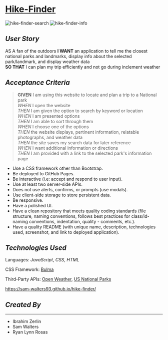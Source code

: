 # [Hike-Finder](https://sam-walters93.github.io/hike-finder/)

![hike-finder-search](https://user-images.githubusercontent.com/68794066/113057887-32886c00-9173-11eb-8f8d-5e63b52ca656.PNG)
![hike-finder-info](https://user-images.githubusercontent.com/68794066/113057893-33b99900-9173-11eb-88e8-8f5c440fca1b.PNG)

## *User Story*

AS A fan of the outdoors 
**I WANT** an application to tell me the closest national parks and landmarks, display info about the selected park/landmark, and display weather data\
**SO THAT** I can plan my trip efficiently and not go during inclement weather

## *Acceptance Criteria*

> **GIVEN** I am using this website to locate and plan a trip to a National park\
*WHEN* I open the website\
*THEN* I am given the option to search by keyword or location\
*WHEN* I am presented options\
*THEN* I am able to sort through them\
*WHEN* I choose one of the options\
*THEN* the website displays, pertinent information, relatable photographs, and weather data\
*THEN* the site saves my search data for later reference\
*WHEN* I want additional information or directions\
*THEN* I am provided with a link to the selected park's information page

- Use a CSS framework other than Bootstrap.
- Be deployed to GitHub Pages.
- Be interactive (i.e: accept and respond to user input).
- Use at least two server-side APIs.
- Does not use alerts, confirms, or prompts (use modals).
- Use client-side storage to store persistent data.
- Be responsive.
- Have a polished UI.
- Have a clean repository that meets quality coding standards (file structure, naming conventions, follows best practices for class/id-naming conventions, indentation, quality - comments, etc.).
- Have a quality README (with unique name, description, technologies used, screenshot, and link to deployed application).

## *Technologies Used*

Languages: *JavaScript*, *CSS*, *HTML*

CSS Framework: [Bulma](https://bulma.io/)

Third-Party APIs: [Open Weather](https://openweathermap.org/api), [US National Parks](https://www.nps.gov/subjects/developer/api-documentation.htm#/parks/getPark)


https://sam-walters93.github.io/hike-finder/

## *Created By* 
*** 

- Ibrahim Zerlin
- Sam Walters
- Ryan Lynn Rosas 


